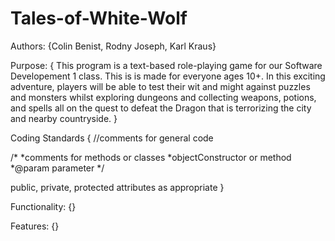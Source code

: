 # Tales-of-White-Wolf

Authors:
{Colin Benist, Rodny Joseph, Karl Kraus}

Purpose:
{ This program is a text-based role-playing game for our Software Developement 1 class. This is is made for everyone ages 10+. In this exciting adventure, players will be able to test their wit and might against puzzles and monsters whilst exploring dungeons and collecting weapons, potions, and spells all on the quest to defeat the Dragon that is terrorizing the city and nearby countryside.
}

Coding Standards
{
//comments for general code

/*
*comments for methods or classes
*objectConstructor or method
*@param parameter
*/

public, private, protected attributes as appropriate
}


Functionality:
{}

Features:
{}
